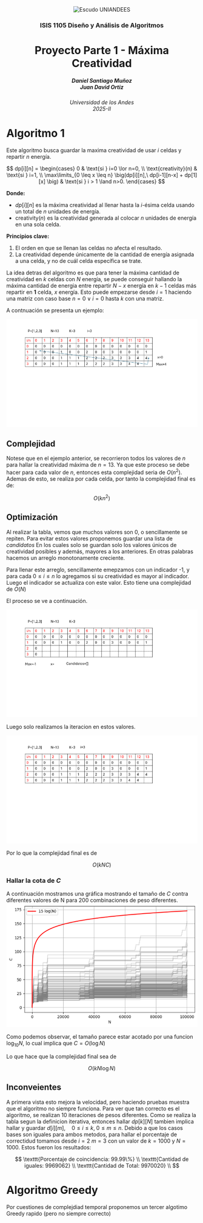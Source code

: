 <div align="center">
<picture>
    <source srcset="https://imgur.com/5RiEY87.png" media="(prefers-color-scheme: dark)">
    <source srcset="https://imgur.com/5RiEY87.png" media="(prefers-color-scheme: light)">
    <img src="https://imgur.com/5RiEY87" alt="Escudo UNIANDEES" width="350px">
</picture>

<h3>ISIS 1105 Diseño y Análisis de Algoritmos</h3>

<h1>Proyecto Parte 1 - Máxima Creatividad</h1>

<h5>Daniel Santiago Muñoz<br>
    Juan David Ortiz<br>

<h6>Universidad de los Andes<br>
    2025-II</h6>
</div>

# Algoritmo 1 
Este algoritmo busca guardar la maxima creatividad de usar $i$ celdas y repartir $n$ energía. 

$$
dp[i][n] =
\begin{cases}
0 & \text{si } i=0 \lor n=0, \\
\text{creativity}(n) & \text{si } i=1, \\
\max\limits_{0 \leq x \leq n} \big(dp[i][n],\ dp[i-1][n-x] + dp[1][x] \big) & \text{si } i > 1 \land n>0.
\end{cases}
$$

**Donde:**

- $dp[i][n]$ es la máxima creatividad al llenar hasta la $i$-ésima celda usando un total de $n$ unidades de energía.  
- $\text{creativity}(n)$ es la creatividad generada al colocar $n$ unidades de energía en una sola celda.  

**Principios clave:**
1. El orden en que se llenan las celdas no afecta el resultado.  
2. La creatividad depende únicamente de la cantidad de energía asignada a una celda, y no de cuál celda específica se trate.

La idea detras del algoritmo es que para tener la máxima cantidad de creatividad en $k$ celdas con $N$ energía, se puede conseguir hallando la máxima cantidad de energia entre repartir $N-x$ energía en $k-1$ celdas más repartir en **1** celda, $x$ energía. Esto puede empezarse desde $i=1$ haciendo una matriz con caso base $n=0 \lor i=0$ hasta  $k$ con una matriz.

A contnuación se presenta un ejemplo:

![Animación](assets/algoritmo1.gif)

## Complejidad
Notese que en el ejemplo anterior, se recorrieron todos los valores de $n$ para hallar la creatividad máxima de $n=13$. Ya que este proceso se debe hacer para cada valor de $n$, entonces esta complejidad seria de $O(n^2)$. Ademas de esto, se realiza por cada celda, por tanto la complejidad final es de:

$$
O(kn^2)
$$

## Optimización
Al realizar la tabla, vemos que muchos valores son 0, o sencillamente se repiten. Para evitar estos valores proponemos guardar una lista de _candidatos_ En los cuales solo se guardan solo los valores únicos de creatividad posibles y además, mayores a los anteriores. En otras palabras hacemos un arreglo monotonamente creciente.

Para llenar este arreglo, sencillamente emepzamos con un indicador -1, y para cada $0 \le i\le n$ lo agregamos si su creatividad es mayor al indicador. Luego el indicador se actualiza con este valor. Esto tiene una complejidad de $O(N)$

El proceso se ve a continuación.

![Animación](assets/candidatos.gif)

Luego solo realizamos la iteracion en estos valores.

![Animación](assets/algoritmo1O.gif)

Por lo que la complejidad final es de

$$
    O(kNC)
$$

### Hallar la cota de $C$

A continuación mostramos una gráfica mostrando el tamaño de $C$ contra diferentes valores de N para 200 combinaciones de peso diferentes.
![alt text](assets/lenC.png)

Como podemos observar, el tamaño parece estar acotado por una funcion $\log_{10} N$, lo cual implica que $C = O(\log N)$

Lo que hace que la complejidad final sea de

$$O(kN\log N)$$


## Inconveientes
A primera vista esto mejora la velocidad, pero haciendo pruebas muestra que el algoritmo no siempre funciona.
Para ver que tan correcto es el algoritmo, se realizan 10 iteraciones de pesos diferentes. Como se realiza la tabla segun la definicion iterativa, entonces hallar $dp[k][N]$ tambien implica hallar y guardar $d[i][m], \quad 0 \le i \le k, \; 0 \le m \le n$. Debido a que los casos bases son iguales para ambos metodos, para hallar el porcentaje de correctidud tomamos desde $i=2 \ m=3$ con un valor de $k=1000$ y $N=1000$. Estos fueron los resultados:

$$
\texttt{Porcentaje de coincidencia: 99.99\%} \\
\texttt{Cantidad de iguales: 9969062} \\
\texttt{Cantidad de Total: 9970020} \\
$$

# Algoritmo Greedy
Por cuestiones de complejdiad temporal proponemos un tercer algotimo Greedy rapido (pero no siempre correcto) 

